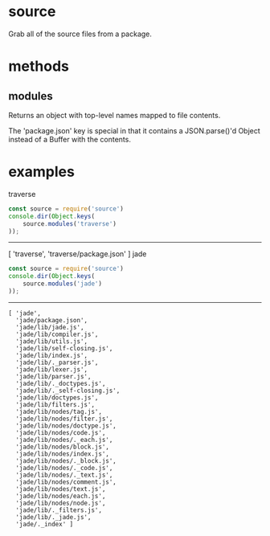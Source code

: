 source
======

Grab all of the source files from a package.

methods
=======

modules
-------

Returns an object with top-level names mapped to file contents.

The 'package.json' key is special in that it contains a JSON.parse()'d Object
instead of a Buffer with the contents.

examples
========

traverse
```js
const source = require('source')
console.dir(Object.keys(
    source.modules('traverse')
));
```
*** 
   [ 'traverse', 'traverse/package.json' ]
jade
```js
const source = require('source')
console.dir(Object.keys(
    source.modules('jade')
));
```
*** 
    [ 'jade',
      'jade/package.json',
      'jade/lib/jade.js',
      'jade/lib/compiler.js',
      'jade/lib/utils.js',
      'jade/lib/self-closing.js',
      'jade/lib/index.js',
      'jade/lib/._parser.js',
      'jade/lib/lexer.js',
      'jade/lib/parser.js',
      'jade/lib/._doctypes.js',
      'jade/lib/._self-closing.js',
      'jade/lib/doctypes.js',
      'jade/lib/filters.js',
      'jade/lib/nodes/tag.js',
      'jade/lib/nodes/filter.js',
      'jade/lib/nodes/doctype.js',
      'jade/lib/nodes/code.js',
      'jade/lib/nodes/._each.js',
      'jade/lib/nodes/block.js',
      'jade/lib/nodes/index.js',
      'jade/lib/nodes/._block.js',
      'jade/lib/nodes/._code.js',
      'jade/lib/nodes/._text.js',
      'jade/lib/nodes/comment.js',
      'jade/lib/nodes/text.js',
      'jade/lib/nodes/each.js',
      'jade/lib/nodes/node.js',
      'jade/lib/._filters.js',
      'jade/lib/._jade.js',
      'jade/._index' ]
